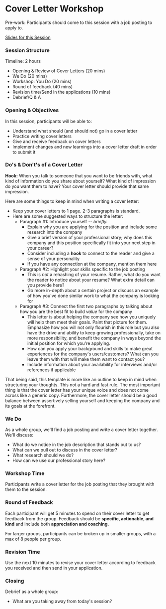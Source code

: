 # Cover Letter Workshop

Pre-work: Participants should come to this session with a job posting to apply to.

[Slides for this Session](https://docs.google.com/presentation/d/1gr5kqncOEohAaWbbPQ1Oq4AMBH60JKKiWZtQU3qBk5U/edit?usp=sharing)

### Session Structure

Timeline: 2 hours

* Opening & Review of Cover Letters (20 mins)
* We Do (20 mins)
* Workshop: You Do (20 mins)
* Round of feedback (40 mins)
* Revision time/Send in the applications (10 mins)
* Debrief/Q & A

### Opening & Objectives
In this session, participants will be able to:

* Understand what should (and should not) go in a cover letter
* Practice writing cover letters
* Give and receive feedback on cover letters
* Implement changes and new learnings into a cover letter draft in order to submit it

### Do's & Don't's of a Cover Letter
**Hook:** When you talk to someone that you want to be friends with, what kind of information do you share about yourself? What kind of impression do you want them to have? Your cover letter should provide that same impression. 

Here are some things to keep in mind when writing a cover letter:

* Keep your cover letters to 1 page. 2-3 paragraphs is standard. 
* Here are some suggested ways to structure the letter:
  * Paragraph #1: Introduce yourself -- *briefly.*
      * Explain why you are applying for the position and include some research into the company
      * Give a brief version of your professional story; why does this company and this position specifically fit into your next step in your career?
      * Consider including a **hook** to connect to the reader and give a sense of your personality
      * If you have any connection at the company, mention them here
  * Paragraph #2: Highlight your skills specific to the job posting
      * This is *not* a rehashing of your resume. Rather, what do you want the reader to notice about your resume? What extra detail can you provide here?
      * Go more in-depth about a certain project or discuss an example of how you've done similar work to what the company is looking for
  * Paragraph #3: Connect the first two paragraphs by talking about how you are the best fit to build *value* for the company
      * This letter is about helping the company see how you uniquely will help them meet their goals. Paint that picture for them. Emphasize how you will not only flourish in this role but you also have the drive and ability to keep growing professionally, take on more responsibility, and benefit the company in ways beyond the initial position for which you're applying.
      * How can you apply your background and skills to make great experiences for the company's users/customers? What can you leave them with that will make them want to contact you?
      * Include information about your availability for interviews and/or references if applicable
      
That being said, this template is more like an outline to keep in mind when structuring your thoughts. This not a hard and fast rule. The most important thing is that the cover letter has your unique voice and does not come across like a generic copy. Furthermore, the cover letter should be a good balance between assertively selling yourself and keeping the company and its goals at the forefront. 

### We Do
As a whole group, we'll find a job posting and write a cover letter together. We'll discuss:

* What do we notice in the job description that stands out to us? 
* What can we pull out to discuss in the cover letter?
* What research should we do?
* How can we use our professional story here?

### Workshop Time
Participants write a cover letter for the job posting that they brought with them to the session. 

### Round of Feedback
Each participant will get 5 minutes to spend on their cover letter to get feedback from the group. Feedback should be **specific, actionable, and kind** and include both **appreciation and coaching.** 

For larger groups, participants can be broken up in smaller groups, with a max of 8 people per group.

### Revision Time
Use the next 10 minutes to revise your cover letter according to feedback you received and then send in your application.

### Closing
Debrief as a whole group:

* What are you taking away from today's session?
